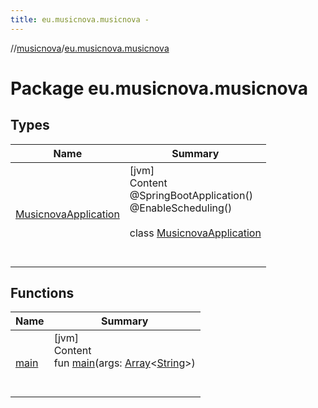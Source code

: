 ```yaml
---
title: eu.musicnova.musicnova -
---
```

//[musicnova](../index.md)/[eu.musicnova.musicnova](index.md)



# Package eu.musicnova.musicnova  


## Types  
  
|  Name|  Summary| 
|---|---|
| <a name="eu.musicnova.musicnova/MusicnovaApplication///PointingToDeclaration/"></a>[MusicnovaApplication](-musicnova-application/index.md)| <a name="eu.musicnova.musicnova/MusicnovaApplication///PointingToDeclaration/"></a>[jvm]  <br>Content  <br>@SpringBootApplication()  <br>@EnableScheduling()  <br>  <br>class [MusicnovaApplication](-musicnova-application/index.md)  <br><br><br>


## Functions  
  
|  Name|  Summary| 
|---|---|
| <a name="eu.musicnova.musicnova//main/#kotlin.Array[kotlin.String]/PointingToDeclaration/"></a>[main](main.md)| <a name="eu.musicnova.musicnova//main/#kotlin.Array[kotlin.String]/PointingToDeclaration/"></a>[jvm]  <br>Content  <br>fun [main](main.md)(args: [Array](https://kotlinlang.org/api/latest/jvm/stdlib/kotlin/-array/index.html)<[String](https://kotlinlang.org/api/latest/jvm/stdlib/kotlin/-string/index.html)>)  <br><br><br>

